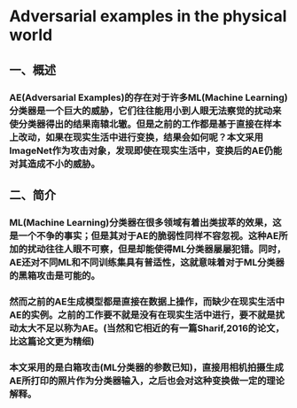 # Adversarial examples in the physical world

## 一、概述

### AE(Adversarial Examples)的存在对于许多ML(Machine Learning)分类器是一个巨大的威胁，它们往往能用小到人眼无法察觉的扰动来使分类器得出的结果南辕北辙。但是之前的工作都是基于直接在样本上改动，如果在现实生活中进行变换，结果会如何呢？本文采用ImageNet作为攻击对象，发现即使在现实生活中，变换后的AE仍能对其造成不小的威胁。

## 二、简介

### ML(Machine Learning)分类器在很多领域有着出类拔萃的效果，这是一个不争的事实；但是其对于AE的脆弱性同样不容忽视。这种AE所加的扰动往往人眼不可察，但是却能使得ML分类器屡屡犯错。同时，AE还对不同ML和不同训练集具有普适性，这就意味着对于ML分类器的黑箱攻击是可能的。
### 然而之前的AE生成模型都是直接在数据上操作，而缺少在现实生活中AE的实例。之前的工作要不就是没有在现实生活中进行，要不就是扰动太大不足以称为AE。(当然和它相近的有一篇Sharif,2016的论文，比这篇论文更为精细)
### 本文采用的是白箱攻击(ML分类器的参数已知)，直接用相机拍摄生成AE所打印的照片作为分类器输入，之后也会对这种变换做一定的理论解释。
